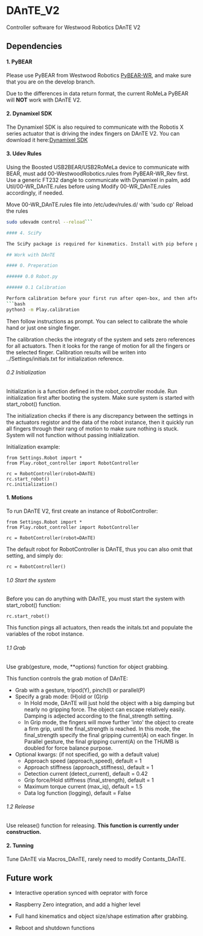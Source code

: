 # DAnTE_V2
Controller software for Westwood Robotics DAnTE V2

## Dependencies

#### 1. PyBEAR

Please use PyBEAR from Westwood Robotics [PyBEAR-WR](https://github.com/Westwood-Robotics/PyBEAR-WR), and make sure that you are on the develop branch. 

Due to the differences in data return format, the current RoMeLa PyBEAR will **NOT** work with DAnTE V2.

#### 2. Dynamixel SDK

The Dynamixel SDK is also required to communicate with the Robotis X series actuator that is driving the index fingers on DAnTE V2. You can download it here:[Dynamixel SDK](https://github.com/ROBOTIS-GIT/DynamixelSDK)

#### 3. Udev Rules

Using the Boosted USB2BEAR/USB2RoMeLa device to communicate with BEAR, must add 00-WestwoodRobotics.rules from PyBEAR-WR_Rev first.
Use a generic FT232 dangle to communicate with Dynamixel in palm, add Util/00-WR_DAnTE.rules before using
Modify 00-WR_DAnTE.rules accordingly, if needed.

Move 00-WR_DAnTE.rules file into /etc/udev/rules.d/ with 'sudo cp'
Reload the rules
```bash
sudo udevadm control --reload```

#### 4. SciPy

The SciPy package is required for kinematics. Install with pip before playing with DAnTE. 

## Work with DAnTE

#### 0. Preperation

###### 0.0 Robot.py

###### 0.1 Calibration

Perform calibration before your first run after open-box, and then after every repair/maintemance, or as prompt during usage. To calibrate, cd into ./DAnTE_V2/ directory and run calibration.py(assuming python3):
```bash
python3 -m Play.calibration
```

Then follow instructions as prompt. You can select to calibrate the whole hand or just one single finger.

The calibration checks the integraty of the system and sets zero references for all actuators. Then it looks for the range of motion for all the fingers or the selected finger. Calibration results will be writen into ../Settings/initials.txt for initialization reference.

###### 0.2 Initialization

Initialization is a function defined in the robot_controller module. Run initialization first after booting the system. Make sure system is started with start_robot() function.

The initialization checks if there is any discrepancy between the settings in the actuators registor and the data of the robot instance, then it quickly run all fingers through their rang of motion to make sure nothing is stuck. System will not function without passing initialization.

Initialization example:
```
from Settings.Robot import *
from Play.robot_controller import RobotController

rc = RobotController(robot=DAnTE)
rc.start_robot()
rc.initialization()
```

#### 1. Motions

To run DAnTE V2, first create an instance of RobotController:
```
from Settings.Robot import *
from Play.robot_controller import RobotController

rc = RobotController(robot=DAnTE)
```
The default robot for RobotController is DAnTE, thus you can also omit that setting, and simply do:
```
rc = RobotController()
```

###### 1.0 Start the system

Before you can do anything with DAnTE, you must start the system with start_robot() function:
```
rc.start_robot()
```
This function pings all actuators, then reads the initals.txt and populate the variables of the robot instance.

###### 1.1 Grab

Use grab(gesture, mode, \**options) function for object grabbing. 

This function controls the grab motion of DAnTE:
- Grab with a gesture, tripod(Y), pinch(I) or parallel(P)
- Specify a grab mode: (H)old or (G)rip
  - In Hold mode, DAnTE will just hold the object with a big damping but nearly no gripping force. The object can escape relatively easily. Damping is adjected according to the final_strength setting.
  - In Grip mode, the fingers will move further 'into' the object to create a firm grip, until the final_strength is reached. In this mode, the final_strength specify the final gripping current(A) on each finger. In Parallel gesture, the final gripping current(A) on the THUMB is doubled for force balance purpose.
- Optional kwargs: (if not specified, go with a default value)
  - Approach speed (approach_speed), default = 1
  - Approach stiffness (approach_stiffness), default = 1
  - Detection current (detect_current), default = 0.42
  - Grip force/Hold stiffness (final_strength), default = 1
  - Maximum torque current (max_iq), default = 1.5
  - Data log function (logging), default = False

###### 1.2 Release

Use release() function for releasing.
**This function is currently under construction.**

#### 2. Tunning

Tune DAnTE via Macros_DAnTE, rarely need to modify Contants_DAnTE.


## Future work

- Interactive operation synced with oeprator with force

- Raspberry Zero integration, and add a higher level

- Full hand kinematics and object size/shape estimation after grabbing.

- Reboot and shutdown functions

